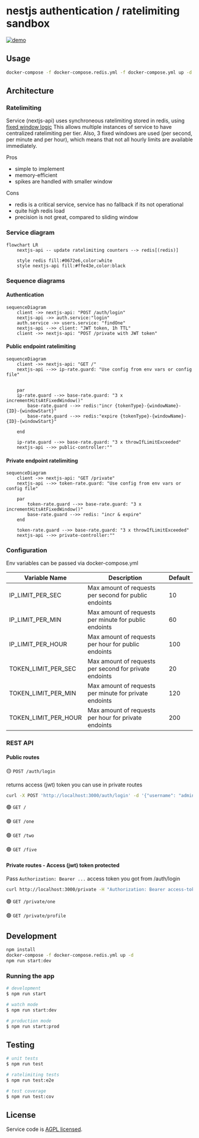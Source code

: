 # nestjs authentication / ratelimiting sandbox

[![demo](https://img.youtube.com/vi/UY5tYPs6bmg/maxresdefault.jpg)](https://www.youtube.com/watch?v=UY5tYPs6bmg)

## Usage
```bash
docker-compose -f docker-compose.redis.yml -f docker-compose.yml up -d && open "http://localhost:3000"
```

## Architecture

### Ratelimiting
Service (nextjs-api) uses synchroneous ratelimiting stored in redis, using [fixed window logic](https://developer.redis.com/develop/java/spring/rate-limiting/fixed-window/)
This allows multiple instances of service to have centralized ratelimiting per tier.
Also, 3 fixed windows are used (per second, per minute and per hour), which means that not all hourly limits are available immediately.

Pros
- simple to implement
- memory-efficient
- spikes are handled with smaller window 

Cons
- redis is a critical service, service has no fallback if its not operational
- quite high redis load
- precision is not great, compared to sliding window

### Service diagram

```mermaid
flowchart LR
    nextjs-api -- update ratelimiting counters --> redis[(redis)]

    style redis fill:#0672e6,color:white
    style nextjs-api fill:#ffe43e,color:black
```
### Sequence diagrams
#### Authentication

```mermaid
sequenceDiagram
    client ->> nextjs-api: "POST /auth/login"
    nextjs-api ->> auth.service:"login"
    auth.service ->> users.service: "findOne"
    nextjs-api -->> client: "JWT token, 1h TTL"
    client ->> nextjs-api: "POST /private with JWT token"    
```
#### Public endpoint ratelimiting

```mermaid
sequenceDiagram
    client ->> nextjs-api: "GET /"
    nextjs-api -->> ip-rate.guard: "Use config from env vars or config file"
    
    
    par
    ip-rate.guard -->> base-rate.guard: "3 x incrementHitsAtFixedWindow()"
        base-rate.guard -->> redis:"incr {tokenType}-{windowName}-{ID}-{windowStart}"  
        base-rate.guard -->> redis:"expire {tokenType}-{windowName}-{ID}-{windowStart}"  
    
    end
    
    ip-rate.guard -->> base-rate.guard: "3 x throwIfLimitExceeded"
    nextjs-api -->> public-controller:""
```


#### Private endpoint ratelimiting

```mermaid
sequenceDiagram
    client ->> nextjs-api: "GET /private"
    nextjs-api -->> token-rate.guard: "Use config from env vars or config file"
    
    par
        token-rate.guard -->> base-rate.guard: "3 x incrementHitsAtFixedWindow()"
        base-rate.guard -->> redis: "incr & expire"
    end
    
    token-rate.guard -->> base-rate.guard: "3 x throwIfLimitExceeded"
    nextjs-api -->> private-controller:""
```

### Configuration
Env variables can be passed via docker-compose.yml

| Variable Name         | Description                                            | Default |
| --------------------- |--------------------------------------------------------|---------|
| IP_LIMIT_PER_SEC               | Max amount of requests per second for public endoints  | 10      |
| IP_LIMIT_PER_MIN           | Max amount of requests per minute for public endoints  | 60      |
| IP_LIMIT_PER_HOUR           | Max amount of requests per hour for public endoints    | 100     |
| TOKEN_LIMIT_PER_SEC           | Max amount of requests per second for private endoints | 20      |
| TOKEN_LIMIT_PER_MIN           | Max amount of requests per minute for private endoints  | 120     |
| TOKEN_LIMIT_PER_HOUR           | Max amount of requests per hour for private endoints    | 200     |

### REST API
#### Public routes
🟡 `POST /auth/login`

returns access (jwt) token you can use in private routes
```bash
curl -X POST 'http://localhost:3000/auth/login' -d '{"username": "admin", "password": "pass"}' -H "Content-Type: application/json"
```

🟢 `GET /`

🟢 `GET /one`

🟢 `GET /two`

🟢 `GET /five`

#### Private routes - Access (jwt) token protected
Pass `Authorization: Bearer ...` access token you got from /auth/login
```bash
curl http://localhost:3000/private -H "Authorization: Bearer access-token"
```

🟢 `GET /private/one`

🟢 `GET /private/profile`

## Development

```bash
npm install
docker-compose -f docker-compose.redis.yml up -d
npm run start:dev
```

### Running the app

```bash
# development
$ npm run start

# watch mode
$ npm run start:dev

# production mode
$ npm run start:prod
```

## Testing

```bash
# unit tests
$ npm run test

# ratelimiting tests
$ npm run test:e2e

# test coverage
$ npm run test:cov
```

## License

Service code is [AGPL licensed](LICENSE).
